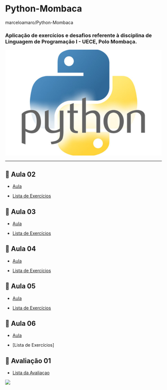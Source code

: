 # Python-Mombaca
marceloamaro/Python-Mombaca
<h3>Aplicação de exercícios e desafios referente à disciplina de Linguagem de Programação I - UECE, Polo Mombaça.</h3>

![](https://github.com/marceloamaro/Python-Mombaca/blob/master/python.jpg)


 ***
 ## 📝 Aula 02 
  * [Aula](https://github.com/marceloamaro/Python-Mombaca/tree/master/aula%202)

 * [Lista de Exercícios](https://github.com/marceloamaro/Python-Mombaca/tree/master/Lista%20Aula02)

 ## 📝 Aula 03
 * [Aula](https://github.com/marceloamaro/Python-Mombaca/tree/master/aula%203)
 
 * [Lista de Exercícios](https://github.com/marceloamaro/Python-Mombaca/tree/master/Lista%20Aula03%20%20Decis%C3%B5es%20e%20Repeti%C3%A7%C3%B5es)
 
## 📝 Aula 04
* [Aula](https://github.com/marceloamaro/Python-Mombaca/tree/master/aula%204)
 
 * [Lista de Exercícios](https://github.com/marceloamaro/Python-Mombaca/tree/master/Lista%20Aula04%20Fun%C3%A7%C3%B5es)
 
 ## 📝 Aula 05
* [Aula](https://github.com/marceloamaro/Python-Mombaca/tree/master/aula%205)
 
 * [Lista de Exercícios](https://github.com/marceloamaro/Python-Mombaca/tree/master/Lista%20Aula06%20-%20Listas%20e%20Tuplas)
 
  ## 📝 Aula 06
* [Aula](https://github.com/marceloamaro/Python-Mombaca/tree/master/aula%206)
 
 * [Lista de Exercícios]
 ## 📝 Avaliação 01
 
 * [Lista da Avaliaçao](https://github.com/marceloamaro/Python-Mombaca/tree/master/1%20avaliação)
 
 
 


![](https://komarev.com/ghpvc/?username=Python-Mombaca&color=blue&style=flat)
